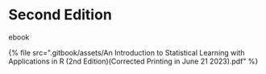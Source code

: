 # Second Edition

ebook

{% file src=".gitbook/assets/An Introduction to Statistical Learning with Applications in R (2nd Edition)(Corrected Printing in June 21 2023).pdf" %}
